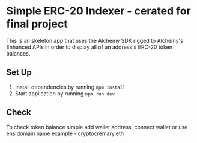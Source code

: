 # Simple ERC-20 Indexer - cerated for final project

This is an skeleton app that uses the Alchemy SDK rigged to Alchemy's Enhanced APIs in order to display all of an address's ERC-20 token balances.

## Set Up

1. Install dependencies by running `npm install`
2. Start application by running `npm run dev`

## Check

To check token balance simple add wallet address, connect wallet or use ens domain name 
example - cryptocremary.eth